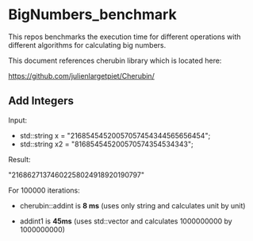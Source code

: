 # BigNumbers_benchmark

This repos benchmarks the execution time for different operations with different algorithms for calculating big numbers.

This document references cherubin library which is located here:

https://github.com/julienlargetpiet/Cherubin/

## Add Integers

Input:

- std::string x = "21685454520057057454344565656454";
- std::string x2 = "816854545200570574354534343";

Result:

"21686271374602258024918920190797"

For 100000 iterations:

- cherubin::addint is **8 ms** (uses only string and calculates unit by unit)

- addint1 is **45ms** (uses std::vector<unsigned int> and calculates 1000000000 by 1000000000)




